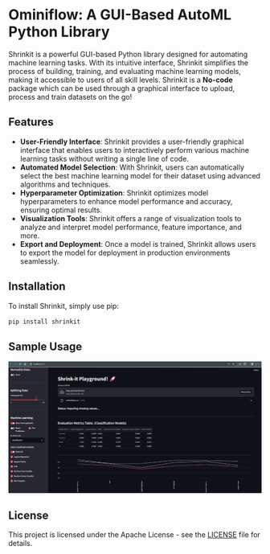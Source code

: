 # Ominiflow: A GUI-Based AutoML Python Library

Shrinkit is a powerful GUI-based Python library designed for automating machine learning tasks. With its intuitive interface, Shrinkit simplifies the process of building, training, and evaluating machine learning models, making it accessible to users of all skill levels. Shrinkit is a <b>No-code</b> package which can be used through a graphical interface to upload, process and train datasets on the go!

## Features
- **User-Friendly Interface**: Shrinkit provides a user-friendly graphical interface that enables users to interactively perform various machine learning tasks without writing a single line of code.
- **Automated Model Selection**: With Shrinkit, users can automatically select the best machine learning model for their dataset using advanced algorithms and techniques.
- **Hyperparameter Optimization**: Shrinkit optimizes model hyperparameters to enhance model performance and accuracy, ensuring optimal results.
- **Visualization Tools**: Shrinkit offers a range of visualization tools to analyze and interpret model performance, feature importance, and more.
- **Export and Deployment**: Once a model is trained, Shrinkit allows users to export the model for deployment in production environments seamlessly.

## Installation
To install Shrinkit, simply use pip:

```bash
pip install shrinkit
```

## Sample Usage
![Sample Training Usage](/graphics/sample_training.png)

## License
This project is licensed under the Apache License - see the [LICENSE](/LICENSE) file for details.
